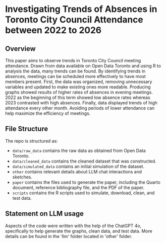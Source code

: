 # Investigating Trends of Absences in Toronto City Council Attendance between 2022 to 2026

## Overview

This paper aims to observe trends in Toronto City Council meeting attendance. Drawn from data available on Open Data Toronto and using R to analysis the data, many trends can be found. By identifying trends in absences, meetings can be scheduled more effectively to have most members present. First, the data was organized, removing unnecessary variables and updated to make existing ones more readable. Producing graphs showed results of higher rates of absences in evening meetings. 2022 as the beginning of this term showed low absence rates whereas 2023 contrasted with high absences. Finally, data displayed trends of high attendance every other month. Avoiding periods of lower attendance can help maximize the efficiency of meetings. 

## File Structure

The repo is structured as:

-   `data/raw_data` contains the raw data as obtained from Open Data Toronto.
-   `data/cleaned_data` contains the cleaned dataset that was constructed.
-   `data/simulated_data` contains an initial simulation of the dataset.
-   `other` contains relevant details about LLM chat interactions and sketches.
-   `paper` contains the files used to generate the paper, including the Quarto document, reference bibliography file, and the PDF of the paper. 
-   `scripts` contains the R scripts used to simulate, download, clean, and test data.

## Statement on LLM usage

Aspects of the code were written with the help of the ChatGPT 4o, specifically to help generate the graphs, clean data, and test data. More details can be found in the 'llm' folder located in 'other' folder.
